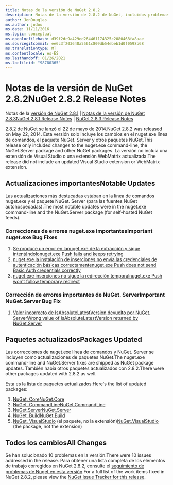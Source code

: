 ```yaml
---
title: Notas de la versión de NuGet 2.8.2
description: Notas de la versión de 2.8.2 de NuGet, incluidos problemas conocidos, correcciones de errores, características agregadas y DCR.
author: JonDouglas
ms.author: jodou
ms.date: 11/11/2016
ms.topic: conceptual
ms.openlocfilehash: d39f2dc9a429ed264461174325c2080468fa8aae
ms.sourcegitcommit: ee6c3f203648a5561c809db54ebeb1d0f0598b68
ms.translationtype: MT
ms.contentlocale: es-ES
ms.lasthandoff: 01/26/2021
ms.locfileid: "98780365"
---
```

# <a name="nuget-282-release-notes"></a><span data-ttu-id="24e46-103">Notas de la versión de NuGet 2.8.2</span><span class="sxs-lookup"><span data-stu-id="24e46-103">NuGet 2.8.2 Release Notes</span></span>

<span data-ttu-id="24e46-104">Notas de la [versión de NuGet 2.8.1](../release-notes/nuget-2.8.1.md)  |  [Notas de la versión de NuGet 2.8.3](../release-notes/nuget-2.8.3.md)</span><span class="sxs-lookup"><span data-stu-id="24e46-104">[NuGet 2.8.1 Release Notes](../release-notes/nuget-2.8.1.md) | [NuGet 2.8.3 Release Notes](../release-notes/nuget-2.8.3.md)</span></span>

<span data-ttu-id="24e46-105">2.8.2 de NuGet se lanzó el 22 de mayo de 2014.</span><span class="sxs-lookup"><span data-stu-id="24e46-105">NuGet 2.8.2 was released on May 22, 2014.</span></span>  <span data-ttu-id="24e46-106">Esta versión solo incluye los cambios en el nuget.exe línea de comandos, el paquete NuGet. Server y otros paquetes NuGet.</span><span class="sxs-lookup"><span data-stu-id="24e46-106">This release only included changes to the nuget.exe command-line, the NuGet.Server package and other NuGet packages.</span></span>  <span data-ttu-id="24e46-107">La versión no incluía una extensión de Visual Studio o una extensión WebMatrix actualizada.</span><span class="sxs-lookup"><span data-stu-id="24e46-107">The release did not include an updated Visual Studio extension or WebMatrix extension.</span></span>

## <a name="notable-updates"></a><span data-ttu-id="24e46-108">Actualizaciones importantes</span><span class="sxs-lookup"><span data-stu-id="24e46-108">Notable Updates</span></span>

<span data-ttu-id="24e46-109">Las actualizaciones más destacadas estaban en la línea de comandos nuget.exe y el paquete NuGet. Server (para las fuentes NuGet autohospedadas).</span><span class="sxs-lookup"><span data-stu-id="24e46-109">The most notable updates were in the nuget.exe command-line and the NuGet.Server package (for self-hosted NuGet feeds).</span></span>

### <a name="important-nugetexe-bug-fixes"></a><span data-ttu-id="24e46-110">Correcciones de errores nuget.exe importantes</span><span class="sxs-lookup"><span data-stu-id="24e46-110">Important nuget.exe Bug Fixes</span></span>

1. [<span data-ttu-id="24e46-111"> Se produce un error en lanuget.exe de la extracción y sigue intentándolo</span><span class="sxs-lookup"><span data-stu-id="24e46-111">nuget.exe Push fails and keeps retrying</span></span>](https://nuget.codeplex.com/workitem/4000)
1. [<span data-ttu-id="24e46-112">nuget.exe la instalación de inserciones no envía las credenciales de autenticación básicas correctamente</span><span class="sxs-lookup"><span data-stu-id="24e46-112">nuget.exe Push does not send Basic Auth credentials correctly</span></span>](https://nuget.codeplex.com/workitem/4109)
1. [<span data-ttu-id="24e46-113">nuget.exe inserciones no sigue la redirección temporal</span><span class="sxs-lookup"><span data-stu-id="24e46-113">nuget.exe Push won't follow temporary redirect</span></span>](https://nuget.codeplex.com/workitem/4050)

### <a name="important-nugetserver-bug-fix"></a><span data-ttu-id="24e46-114">Corrección de errores importantes de NuGet. Server</span><span class="sxs-lookup"><span data-stu-id="24e46-114">Important NuGet.Server Bug Fix</span></span>

1. [<span data-ttu-id="24e46-115">Valor incorrecto de IsAbsoluteLatestVersion devuelto por NuGet. Server</span><span class="sxs-lookup"><span data-stu-id="24e46-115">Wrong value of IsAbsoluteLatestVersion returned by NuGet.Server</span></span>](https://nuget.codeplex.com/workitem/4147)

## <a name="packages-updated"></a><span data-ttu-id="24e46-116">Paquetes actualizados</span><span class="sxs-lookup"><span data-stu-id="24e46-116">Packages Updated</span></span>

<span data-ttu-id="24e46-117">Las correcciones de nuget.exe línea de comandos y NuGet. Server se incluyen como actualizaciones de paquetes NuGet.</span><span class="sxs-lookup"><span data-stu-id="24e46-117">The nuget.exe command-line and NuGet.Server fixes are shipped as NuGet package updates.</span></span>  <span data-ttu-id="24e46-118">También había otros paquetes actualizados con 2.8.2.</span><span class="sxs-lookup"><span data-stu-id="24e46-118">There were other packages updated with 2.8.2 as well.</span></span>

<span data-ttu-id="24e46-119">Esta es la lista de paquetes actualizados:</span><span class="sxs-lookup"><span data-stu-id="24e46-119">Here's the list of updated packages:</span></span>

1. [<span data-ttu-id="24e46-120">NuGet. Core</span><span class="sxs-lookup"><span data-stu-id="24e46-120">NuGet.Core</span></span>](https://www.nuget.org/packages/NuGet.Core/)
1. [<span data-ttu-id="24e46-121">NuGet. CommandLine</span><span class="sxs-lookup"><span data-stu-id="24e46-121">NuGet.CommandLine</span></span>](https://www.nuget.org/packages/NuGet.CommandLine/)
1. [<span data-ttu-id="24e46-122">NuGet.Server</span><span class="sxs-lookup"><span data-stu-id="24e46-122">NuGet.Server</span></span>](https://www.nuget.org/packages/NuGet.Server/)
1. [<span data-ttu-id="24e46-123">NuGet. Build</span><span class="sxs-lookup"><span data-stu-id="24e46-123">NuGet.Build</span></span>](https://www.nuget.org/packages/NuGet.Build/)
1. <span data-ttu-id="24e46-124">[NuGet. VisualStudio](https://www.nuget.org/packages/NuGet.VisualStudio/) (el paquete, no la extensión)</span><span class="sxs-lookup"><span data-stu-id="24e46-124">[NuGet.VisualStudio](https://www.nuget.org/packages/NuGet.VisualStudio/) (the package, not the extension)</span></span>

## <a name="all-changes"></a><span data-ttu-id="24e46-125">Todos los cambios</span><span class="sxs-lookup"><span data-stu-id="24e46-125">All Changes</span></span>
<span data-ttu-id="24e46-126">Se han solucionado 10 problemas en la versión.</span><span class="sxs-lookup"><span data-stu-id="24e46-126">There were 10 issues addressed in the release.</span></span> <span data-ttu-id="24e46-127">Para obtener una lista completa de los elementos de trabajo corregidos en NuGet 2.8.2, consulte el [seguimiento de problemas de Nuget en esta versión](https://nuget.codeplex.com/workitem/list/advanced?keyword=&status=All&type=All&priority=All&release=NuGet%202.8.2&assignedTo=All&component=All&sortField=LastUpdatedDate&sortDirection=Descending&page=0&reasonClosed=All).</span><span class="sxs-lookup"><span data-stu-id="24e46-127">For a full list of the work items fixed in NuGet 2.8.2, please view the [NuGet Issue Tracker for this release](https://nuget.codeplex.com/workitem/list/advanced?keyword=&status=All&type=All&priority=All&release=NuGet%202.8.2&assignedTo=All&component=All&sortField=LastUpdatedDate&sortDirection=Descending&page=0&reasonClosed=All).</span></span>

